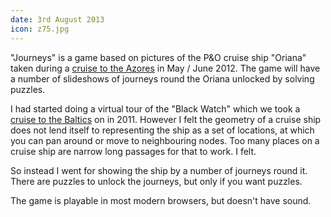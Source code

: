 ```yaml
---
date: 3rd August 2013
icon: z75.jpg
---
```

"Journeys" is a game based on pictures of the P&O cruise ship
"Oriana" taken during a
[cruise to the Azores](/Users/peter/Sites/Articles/Diary/2012/azores_cruise/index.html)
in May / June 2012.
The game will have a number of slideshows of journeys round the
Oriana unlocked by solving puzzles.

I had started doing a virtual tour of the "Black Watch" which
we took a
[cruise to the Baltics](/Users/peter/Sites/Articles/Diary/2011/black_watch/index.html)
on in 2011.  However I felt
the geometry of a cruise ship does not lend itself to representing
the ship as a set of locations, at which you can pan around or
move to neighbouring nodes.  Too many places on a cruise ship are
narrow long passages for that to work.  I felt.

So instead I went for showing the ship by a number of journeys
round it.  There are puzzles to unlock the journeys, but
only if you want puzzles.

The game is playable in most modern browsers, but doesn't
have sound.
